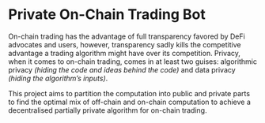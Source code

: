 # Private On-Chain Trading Bot

On-chain trading has the advantage of full transparency favored by DeFi advocates and users, however, transparency sadly kills the competitive advantage a trading algorithm might have over its competition. Privacy, when it comes to on-chain trading, comes in at least two guises: algorithmic privacy _(hiding the code and ideas behind the code)_ and data privacy _(hiding the algorithm’s inputs)_.

This project aims to partition the computation into public and private parts to find the optimal mix of off-chain and on-chain computation to achieve a decentralised partially private algorithm for on-chain trading.
